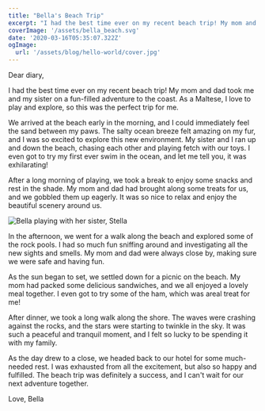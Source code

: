 ```yaml
---
title: "Bella's Beach Trip"
excerpt: "I had the best time ever on my recent beach trip! My mom and dad took me and my sister on a fun-filled adventure to the coast. As a Maltese, I love to play and explore, so this was the perfect trip for me."
coverImage: '/assets/bella_beach.svg'
date: '2020-03-16T05:35:07.322Z'
ogImage:
  url: '/assets/blog/hello-world/cover.jpg'
---
```


Dear diary,

I had the best time ever on my recent beach trip! My mom and dad took me and my sister on a fun-filled adventure to the coast. As a Maltese, I love to play and explore, so this was the perfect trip for me.

We arrived at the beach early in the morning, and I could immediately feel the sand between my paws. The salty ocean breeze felt amazing on my fur, and I was so excited to explore this new environment. My sister and I ran up and down the beach, chasing each other and playing fetch with our toys. I even got to try my first ever swim in the ocean, and let me tell you, it was exhilarating!

After a long morning of playing, we took a break to enjoy some snacks and rest in the shade. My mom and dad had brought along some treats for us, and we gobbled them up eagerly. It was so nice to relax and enjoy the beautiful scenery around us.

![Bella playing with her sister, Stella](/assets/bella_beach.svg)

In the afternoon, we went for a walk along the beach and explored some of the rock pools. I had so much fun sniffing around and investigating all the new sights and smells. My mom and dad were always close by, making sure we were safe and having fun.

As the sun began to set, we settled down for a picnic on the beach. My mom had packed some delicious sandwiches, and we all enjoyed a lovely meal together. I even got to try some of the ham, which was areal treat for me!

After dinner, we took a long walk along the shore. The waves were crashing against the rocks, and the stars were starting to twinkle in the sky. It was such a peaceful and tranquil moment, and I felt so lucky to be spending it with my family.

As the day drew to a close, we headed back to our hotel for some much-needed rest. I was exhausted from all the excitement, but also so happy and fulfilled. The beach trip was definitely a success, and I can't wait for our next adventure together.

Love,
Bella
